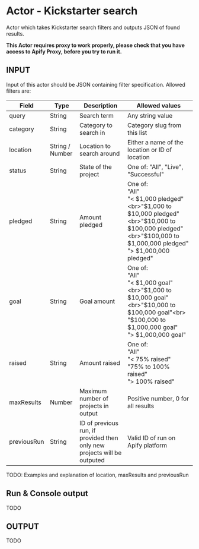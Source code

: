 # Actor - Kickstarter search

Actor which takes Kickstarter search filters and outputs JSON of found results.

**This Actor requires proxy to work properly, please check that you have access to Apify Proxy, before you try to run it.**

## INPUT

Input of this actor should be JSON containing filter specification. Allowed filters are:

| Field | Type | Description | Allowed values |
| ----- | ---- | ----------- | -------------- |
| query | String | Search term | Any string value |
| category | String | Category to search in | Category slug from this list |
| location | String / Number | Location to search around | Either a name of the location or ID of location |
| status | String | State of the project | One of: "All", "Live", "Successful" |
| pledged | String | Amount pledged | One of:<br>"All"<br>"< $1,000 pledged"<br>"$1,000 to $10,000 pledged"<br>"$10,000 to $100,000 pledged"<br>"$100,000 to $1,000,000 pledged"<br>"> $1,000,000 pledged" |
| goal | String | Goal amount | One of:<br>"All"<br>"< $1,000 goal"<br>"$1,000 to $10,000 goal"<br>"$10,000 to $100,000 goal"<br> "$100,000 to $1,000,000 goal"<br>"> $1,000,000 goal" |
| raised | String | Amount raised | One of:<br>"All"<br>"< 75% raised"<br>"75% to 100% raised"<br>"> 100% raised" |
| maxResults | Number | Maximum number of projects in output | Positive number, 0 for all results |
| previousRun | String | ID of previous run, if provided then only new projects will be outputed | Valid ID of run on Apify platform |

TODO: Examples and explanation of location, maxResults and previousRun

## Run & Console output

TODO

## OUTPUT

TODO
